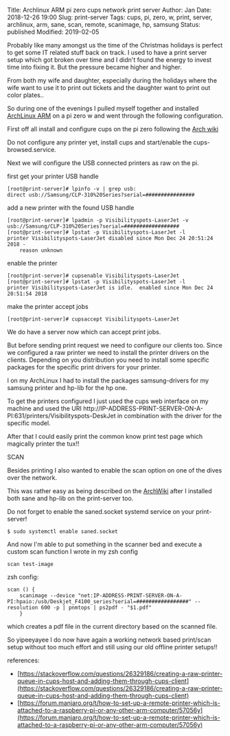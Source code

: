 Title:       Archlinux ARM pi zero cups network print server
Author:      Jan
Date:        2018-12-26 19:00
Slug:        print-server
Tags:        cups, pi, zero, w, print, server, archlinux, arm, sane, scan, remote, scanimage, hp, samsung
Status:      published
Modified:    2019-02-05

Probably like many amongst us the time of the Christmas holidays is perfect to get some IT related stuff back on track. I used to have a print server setup which got broken over time and I didn't found the energy to invest time into fixing it. But the pressure became higher and higher.

From both my wife and daughter, especially during the holidays where the wife want to use it to print out tickets and the daughter want to print out color plates..

So during one of the evenings I pulled myself together and installed [ArchLinux ARM](https://archlinuxarm.org/) on a pi zero w and went through the following configuration.

First off all install and configure cups on the pi zero following the [Arch wiki](https://wiki.archlinux.org/index.php/CUPS)

Do not configure any printer yet, install cups and start/enable the cups-browsed.service.

Next we will configure the USB connected printers as raw on the pi.

first get your printer USB handle
```
[root@print-server]# lpinfo -v | grep usb:
direct usb://Samsung/CLP-310%20Series?serial=################
```

add a new printer with the found USB handle
```
[root@print-server]# lpadmin -p Visibilityspots-LaserJet -v usb://Samsung/CLP-310%20Series?serial=##################
[root@print-server]# lpstat -p Visibilityspots-LaserJet -l
printer Visibilityspots-LaserJet disabled since Mon Dec 24 20:51:24 2018 -
	reason unknown
```

enable the printer
```
[root@print-server]# cupsenable Visibilityspots-LaserJet
[root@print-server]# lpstat -p Visibilityspots-LaserJet -l
printer Visibilityspots-LaserJet is idle.  enabled since Mon Dec 24 20:51:54 2018
```

make the printer accept jobs
```
[root@print-server]# cupsaccept Visibilityspots-LaserJet
```

We do have a server now which can accept print jobs.

But before sending print request we need to configure our clients too. Since we configured a raw printer we need to install the printer drivers on the clients. Depending on you distribution you need to install some specific packages for the specific print drivers for your printer.

I on my ArchLinux I had to install the packages samsung-drivers for my samsung printer and hp-lib for the hp one.

To get the printers configured I just used the cups web interface on my machine and used the URI http://IP-ADDRESS-PRINT-SERVER-ON-A-PI:631/printers/Visibilityspots-DeskJet in combination with the driver for the specific model.

After that I could easily print the common know print test page which magically printer the tux!!

SCAN

Besides printing I also wanted to enable the scan option on one of the dives over the network.

This was rather easy as being described on the [ArchWiki](https://wiki.archlinux.org/index.php/Sane#Sharing_your_scanner_over_a_network) after I installed both sane and hp-lib on the print-server too.

Do not forget to enable the saned.socket systemd service on your print-server!

```
$ sudo systemctl enable saned.socket
```

And now I'm able to put something in the scanner bed and execute a custom scan function I wrote in my zsh config

```
scan test-image
```

zsh config:

```
scan () {
	scanimage --device "net:IP-ADDRESS-PRINT-SERVER-ON-A-PI:hpaio:/usb/Deskjet_F4100_series?serial=#################" --resolution 600 -p | pnmtops | ps2pdf - "$1.pdf"
    }
```

which creates a pdf file in the current directory based on the scanned file.

So yipeeyayee I do now have again a working network based print/scan setup without too much effort and still using our old offline printer setups!!


references:

* [https://stackoverflow.com/questions/26329186/creating-a-raw-printer-queue-in-cups-host-and-adding-them-through-cups-client](https://stackoverflow.com/questions/26329186/creating-a-raw-printer-queue-in-cups-host-and-adding-them-through-cups-client)
* [https://forum.manjaro.org/t/how-to-set-up-a-remote-printer-which-is-attached-to-a-raspberry-pi-or-any-other-arm-computer/57056y](https://forum.manjaro.org/t/how-to-set-up-a-remote-printer-which-is-attached-to-a-raspberry-pi-or-any-other-arm-computer/57056y)
